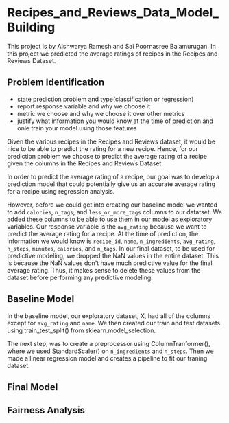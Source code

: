 # Recipes_and_Reviews_Data_Model_Building
This project is by Aishwarya Ramesh and Sai Poornasree Balamurugan. In this project we predicted the average ratings of recipes in the Recipes and Reviews Dataset. 

## Problem Identification 
- state prediction problem and type(classification or regression) 
- report response variable and why we choose it 
- metric we choose and why we choose it over other metrics
- justify what information you would know at the time of prediction and onle train your model using those features


Given the various recipes in the Recipes and Reviews dataset, it would be nice to be able to predict the rating for a new recipe. Hence, for our prediction problem we choose to predict the average rating of a recipe given the columns in the Recipes and Reviews Dataset. 

In order to predict the average rating of a recipe, our goal was to develop a prediction model that could potentially give us an accurate average rating for a recipe using regression analysis. 

However, before we could get into creating our baseline model we wanted to add `calories`, `n_tags`, and `less_or_more_tags` columns to our datatset. We added these columns to be able to use them in our model as exploratory variables. Our response variable is the `avg_rating` because we want to predict the average rating for a recipe. At the time of prediction, the information we would know is `recipe_id`, `name`, `n_ingredients`, `avg_rating`, `n_steps`, `minutes`, `calories`, and `n_tags`. In our final dataset, to be used for predictive modeling, we dropped the NaN values in the entire dataset. This is because the NaN values don't have much predictive value for the final average rating. Thus, it makes sense to delete these values from the dataset before performing any predictive modeling. 

## Baseline Model 
In the baseline model, our exploratory dataset, X, had all of the columns except for `avg_rating` and `name`. We then created our train and test datasets using train_test_split() from sklearn.model_selection. 

The next step, was to create a preprocessor using ColumnTranformer(), where we used StandardScaler() on `n_ingredients` and `n_steps`. Then we made a linear regression model and creates a pipeline to fit our traning dataset. 



## Final Model 


## Fairness Analysis 
